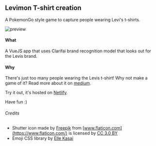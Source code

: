 ## Levimon T-shirt creation
A PokemonGo style game to capture people wearing Levi's t-shirts.

![preview](https://github.com/mstrlaw/levimon/blob/master/public/desktop_test.gif)

#### What
A VueJS app that uses Clarifai brand recognition model that looks out for the Levis brand.

#### Why
There's just too many people wearing the Levis t-shirt! Why not make a game of it? Read more about it on [medium](http://example.com).

Try it out, it's hosted on [Netlify](https://suspicious-hawking-79fe18.netlify.com).

Have fun :)


###### Credits
- Shutter icon made by [Freepik](http://www.freepik.com) from [www.flaticon.com](https://www.flaticon.com/) is licensed by [CC 3.0 BY](http://creativecommons.org/licenses/by/3.0/)
- Emoji CSS library by [Elle Kasai](http://ellekasai.com/)
